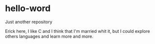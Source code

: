 # hello-word
Just another repository

Erick here, I like C and I think that I'm married whit it, but I could explore others languages and learn more and more.
